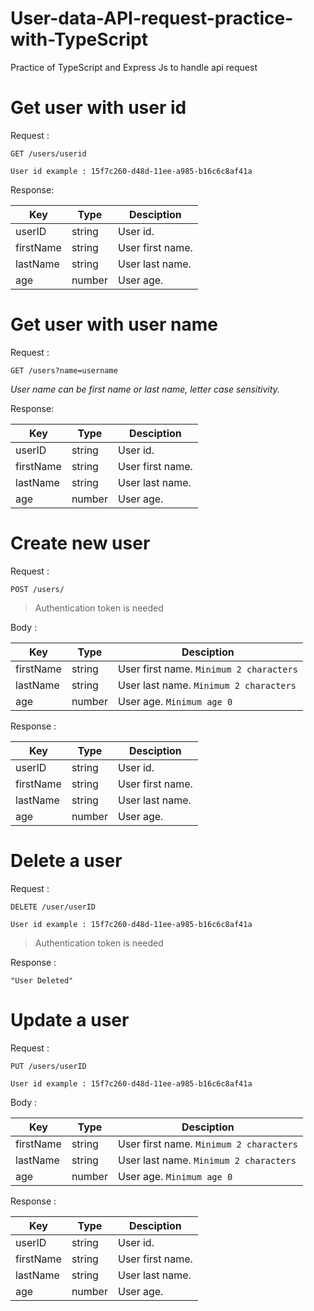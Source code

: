 # User-data-API-request-practice-with-TypeScript
Practice of TypeScript and Express Js to handle api request

# Get user with user id

Request :

`GET /users/userid`

`User id example : 15f7c260-d48d-11ee-a985-b16c6c8af41a`

Response:

| **Key** | **Type** | **Desciption** |
| ------------- | ------------- | ------------- |
| userID  | string  | User id. |
| firstName  | string  | User first name. |
| lastName  | string  | User last name. |
| age  | number  | User age. |

# Get user with user name

Request : 

`GET /users?name=username`

*User name can be first name or last name, letter case sensitivity.*

Response:

| **Key** | **Type** | **Desciption** |
| ------------- | ------------- | ------------- |
| userID  | string  | User id. |
| firstName  | string  | User first name. |
| lastName  | string  | User last name. |
| age  | number  | User age. |

# Create new user

Request :

`POST /users/`

> Authentication token is needed

Body : 

| **Key** | **Type** | **Desciption** |
| ------------- | ------------- | ------------- |
| firstName  | string  | User first name. `Minimum 2 characters`|
| lastName  | string  | User last name. `Minimum 2 characters`|
| age  | number  | User age. `Minimum age 0`|

Response :

| **Key** | **Type** | **Desciption** |
| ------------- | ------------- | ------------- |
| userID  | string  | User id. |
| firstName  | string  | User first name. |
| lastName  | string  | User last name. |
| age  | number  | User age. |

# Delete a user

Request : 

`DELETE /user/userID`

`User id example : 15f7c260-d48d-11ee-a985-b16c6c8af41a`

> Authentication token is needed

Response : 

`"User Deleted"`

# Update a user

Request : 

`PUT /users/userID`

`User id example : 15f7c260-d48d-11ee-a985-b16c6c8af41a`

Body : 

| **Key** | **Type** | **Desciption** |
| ------------- | ------------- | ------------- |
| firstName  | string  | User first name. `Minimum 2 characters`|
| lastName  | string  | User last name. `Minimum 2 characters`|
| age  | number  | User age. `Minimum age 0`|

Response :

| **Key** | **Type** | **Desciption** |
| ------------- | ------------- | ------------- |
| userID  | string  | User id. |
| firstName  | string  | User first name. |
| lastName  | string  | User last name. |
| age  | number  | User age. |

